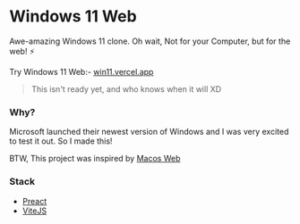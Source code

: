 # Windows 11 Web
Awe-amazing Windows 11 clone. Oh wait, Not for your Computer, but for the web! ⚡

Try Windows 11 Web:- [win11.vercel.app](https://win11.vercel.app/)

> This isn't ready yet, and who knows when it will XD

### Why?
Microsoft launched their newest version of Windows and I was very excited to test it out. So I made this!

BTW, This project was inspired by [Macos Web](https://github.com/PuruVJ/macos-web)

### Stack
- [Preact](https://preactjs.com/)
- [ViteJS](http://vitejs.dev/)